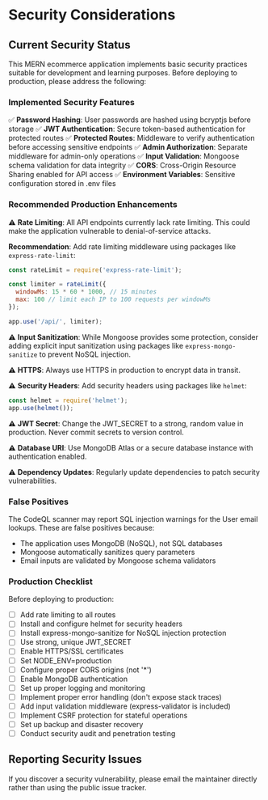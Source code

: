 # Security Considerations

## Current Security Status

This MERN ecommerce application implements basic security practices suitable for development and learning purposes. Before deploying to production, please address the following:

### Implemented Security Features

✅ **Password Hashing**: User passwords are hashed using bcryptjs before storage
✅ **JWT Authentication**: Secure token-based authentication for protected routes
✅ **Protected Routes**: Middleware to verify authentication before accessing sensitive endpoints
✅ **Admin Authorization**: Separate middleware for admin-only operations
✅ **Input Validation**: Mongoose schema validation for data integrity
✅ **CORS**: Cross-Origin Resource Sharing enabled for API access
✅ **Environment Variables**: Sensitive configuration stored in .env files

### Recommended Production Enhancements

⚠️ **Rate Limiting**: All API endpoints currently lack rate limiting. This could make the application vulnerable to denial-of-service attacks. 

**Recommendation**: Add rate limiting middleware using packages like `express-rate-limit`:

```javascript
const rateLimit = require('express-rate-limit');

const limiter = rateLimit({
  windowMs: 15 * 60 * 1000, // 15 minutes
  max: 100 // limit each IP to 100 requests per windowMs
});

app.use('/api/', limiter);
```

⚠️ **Input Sanitization**: While Mongoose provides some protection, consider adding explicit input sanitization using packages like `express-mongo-sanitize` to prevent NoSQL injection.

⚠️ **HTTPS**: Always use HTTPS in production to encrypt data in transit.

⚠️ **Security Headers**: Add security headers using packages like `helmet`:

```javascript
const helmet = require('helmet');
app.use(helmet());
```

⚠️ **JWT Secret**: Change the JWT_SECRET to a strong, random value in production. Never commit secrets to version control.

⚠️ **Database URI**: Use MongoDB Atlas or a secure database instance with authentication enabled.

⚠️ **Dependency Updates**: Regularly update dependencies to patch security vulnerabilities.

### False Positives

The CodeQL scanner may report SQL injection warnings for the User email lookups. These are false positives because:
- The application uses MongoDB (NoSQL), not SQL databases
- Mongoose automatically sanitizes query parameters
- Email inputs are validated by Mongoose schema validators

### Production Checklist

Before deploying to production:

- [ ] Add rate limiting to all routes
- [ ] Install and configure helmet for security headers
- [ ] Install express-mongo-sanitize for NoSQL injection protection
- [ ] Use strong, unique JWT_SECRET
- [ ] Enable HTTPS/SSL certificates
- [ ] Set NODE_ENV=production
- [ ] Configure proper CORS origins (not '*')
- [ ] Enable MongoDB authentication
- [ ] Set up proper logging and monitoring
- [ ] Implement proper error handling (don't expose stack traces)
- [ ] Add input validation middleware (express-validator is included)
- [ ] Implement CSRF protection for stateful operations
- [ ] Set up backup and disaster recovery
- [ ] Conduct security audit and penetration testing

## Reporting Security Issues

If you discover a security vulnerability, please email the maintainer directly rather than using the public issue tracker.
